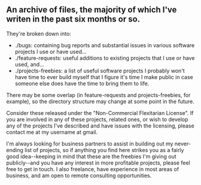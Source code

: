 ## An archive of files, the majority of which I've writen in the past six months or so.

They're broken down into:
* ./bugs: containing bug reports and substantial issues in various software projects I use or have used...
* ./feature-requests: useful additions to existing projects that I use or have used, and...
* ./projects-freebies: a list of useful software projects I probably won't have time to ever build myself that I figure it's time I make public in case someone else does have the time to bring them to life.

There may be some overlap (in feature-requests and projects-freebies, for example), so the directory structure may change at some point in the future.

Consider these released under the "Non-Commercial Flexitarian License". If you are involved in any of these projects, related ones, or wish to develop any of the projects I've described and have issues with the licensing, please contact me at my username at gmail.

I'm always looking for business partners to assist in building out my never-ending list of projects, so if anything you find here strikes you as a fairly good idea--keeping in mind that these are the freebies I'm giving out publicly--and you have any interest in more profitable projects, please feel free to get in touch. I also freelance, have experience in most areas of business, and am open to remote consulting opportunities.
